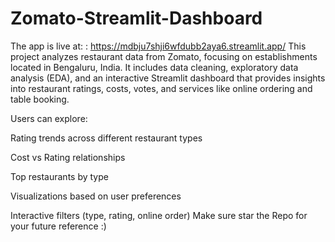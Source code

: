# Zomato-Streamlit-Dashboard
The app is live at: : https://mdbju7shji6wfdubb2aya6.streamlit.app/
This project analyzes restaurant data from Zomato, focusing on establishments located in Bengaluru, India. It includes data cleaning, exploratory data analysis (EDA), and an interactive Streamlit dashboard that provides insights into restaurant ratings, costs, votes, and services like online ordering and table booking.

Users can explore:

Rating trends across different restaurant types

Cost vs Rating relationships

Top restaurants by type

Visualizations based on user preferences

Interactive filters (type, rating, online order)
Make sure star the Repo for your future reference :)
